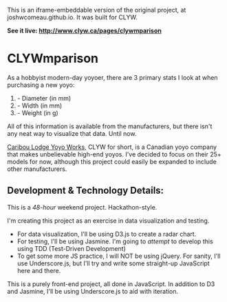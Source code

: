 This is an iframe-embeddable version of the original project, at joshwcomeau.github.io. It was built for CLYW.

<b>See it live: http://www.clyw.ca/pages/clywmparison</b>



CLYWmparison
==============

As a hobbyist modern-day yoyoer, there are 3 primary stats I look at when purchasing a new yoyo:

<ol>
  <li>- Diameter (in mm)</li>
  <li>- Width (in mm)</li>
  <li>- Weight (in g)</li>
</ol>

All of this information is available from the manufacturers, but there isn't any neat way to visualize that data. Until now.

<a href="http://www.clyw.ca">Caribou Lodge Yoyo Works</a>, CLYW for short, is a Canadian yoyo company that makes unbelievable high-end yoyos. I've decided to focus on their 25+ models for now, although this project could easily be expanded to include other manufacturers.


<h2>Development & Technology Details:</h2>

This is a <em>48-hour</em> weekend project. Hackathon-style.

I'm creating this project as an exercise in data visualization and testing. 
- For data visualization, I'll be using D3.js to create a radar chart.
- For testing, I'll be using Jasmine. I'm going to *attempt* to develop this using TDD (Test-Driven Development)
- To get some more JS practice, I will NOT be using jQuery. For sanity, I'll use Underscore.js, but I'll try and write some straight-up JavaScript here and there.

This is a purely front-end project, all done in JavaScript. In addition to D3 and Jasmine, I'll be using Underscore.js to aid with iteration.